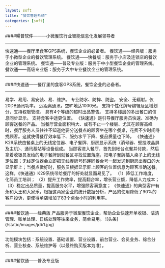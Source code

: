 ```yaml
---
layout: soft
title: "餐饮管理系统"
categories: [soft]
---
```

####暘普软件———小微餐饮行业智能信息化发展领导者
<hr/>
     快速通——餐厅里食客GPS系统，餐饮企业的必备者。
     餐饮通——经典版：服务于小微型企业的餐饮管理系统。
     餐饮通——快餐版：服务于小店及连锁店的餐饮企业的管理系统。
     餐饮通——普及专业版：服务于中小型餐饮企业的管理系统。
     餐饮通——高级专业版：服务于大中专业餐饮企业的管理系统。
<hr/>
####快速通——餐厅里的食客GPS系统，餐饮企业的必备者。
<hr/>
     易学、易用、易安装、易、维护。
     专业防水、防摔、防盗。
     安全、无辐射。仅20DB通讯功率。
     远距离通讯，空旷地达1000米。
     支持个性化牌号编辑及区域划分，支持权限管控。
     具有4个等级的超时出品警告。
     支持多楼层的多出餐口的信息同步显示。
     支持食客中途更位置。
   《快速通》是引导餐厅服务员快速、准确为顾客送餐的产品。
当餐厅营业面积稍大、或有不止一个楼层、尤其在顾客高峰时，餐厅服务人员往往不知道他要分送餐点的顾客坐在哪个餐桌，花费不少时间寻找顾客。这就使得餐厅效率低下、服务水平下降、餐品质量也下降。
   《快速通》K29系统由餐桌上的无线定位器、电子餐牌、厨房显示系统（消号器、壁挂液晶屏及主机）、通讯基站等设备组成。
    当顾客进入餐厅，首先到帐台点餐并付款，然后拿着收银员发给的电子餐牌到就餐区寻找位置落座，把电子餐牌插入桌子上的无线定位器；无线定位器会立即把无线餐牌号码连同餐台号一起发送到厨房出餐口的大显示屏上；当餐点做好时，服务员根据显示屏上顾客的位置信息为顾客准确送餐。
    这样，《快速通》K29系统带给餐厅的好处就显而易见了。
    （1）降低工作难度，化简员工培训；
    （2）提升工作效率，提高翻台率，增长营业额，降低人力成本； 
    （3）稳定出品质量，提高服务水平，增强顾客满意度；
    《快速通》的典型客户有永和大王和大家乐，根据这两家企业的统计数据分析，产品的使用降低了90%的客户投诉，更使得单店增加了83个桌台小时的利用率。
<hr/>
####餐饮通——经典版
    产品服务于微型餐饮企业，帮助企业快速开单收银、沽清管理、账单处理、日结处理等往来业务，简单易用。
![头条](/static/images/jdb1.jpg)
<hr/>
	功能模块包括：系统设置、基础设置、营业设置、前台营业、会员业务、综合分析、营业核查、系统维护等（以最终购买版本为准）。
<hr/>
####餐饮通——普及专业版













